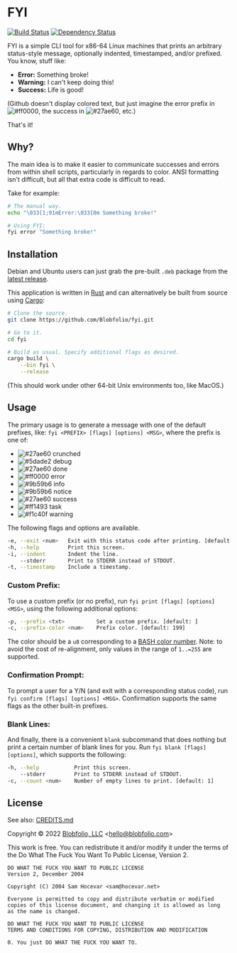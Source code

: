 # FYI

[![Build Status](https://github.com/Blobfolio/fyi/workflows/Build/badge.svg)](https://github.com/Blobfolio/fyi/actions)
[![Dependency Status](https://deps.rs/repo/github/blobfolio/fyi/status.svg)](https://deps.rs/repo/github/blobfolio/fyi)

FYI is a simple CLI tool for x86-64 Linux machines that prints an arbitrary
status-style message, optionally indented, timestamped, and/or prefixed.
You know, stuff like:

* **Error:** Something broke!
* **Warning:** I can't keep doing this!
* **Success:** Life is good!

(Github doesn't display colored text, but just imagine the error prefix in ![#ff0000](https://via.placeholder.com/15/ff0000/000000?text=+), the success in ![#27ae60](https://via.placeholder.com/15/27ae60/000000?text=+), etc.)

That's it!



## Why?

The main idea is to make it easier to communicate successes and errors from
within shell scripts, particularly in regards to color. ANSI formatting isn't
difficult, but all that extra code is difficult to read.

Take for example:
```bash
# The manual way.
echo "\033[1;91mError:\033[0m Something broke!"

# Using FYI:
fyi error "Something broke!"
```



## Installation

Debian and Ubuntu users can just grab the pre-built `.deb` package from the [latest release](https://github.com/Blobfolio/fyi/releases/latest).

This application is written in [Rust](https://www.rust-lang.org/) and can alternatively be built from source using [Cargo](https://github.com/rust-lang/cargo):

```bash
# Clone the source.
git clone https://github.com/Blobfolio/fyi.git

# Go to it.
cd fyi

# Build as usual. Specify additional flags as desired.
cargo build \
    --bin fyi \
    --release
```

(This should work under other 64-bit Unix environments too, like MacOS.)



## Usage

The primary usage is to generate a message with one of the default prefixes,
like: `fyi <PREFIX> [flags] [options] <MSG>`, where the prefix is one of:
* ![#27ae60](https://via.placeholder.com/15/27ae60/000000?text=+) crunched
* ![#5dade2](https://via.placeholder.com/15/5dade2/000000?text=+) debug
* ![#27ae60](https://via.placeholder.com/15/27ae60/000000?text=+) done
* ![#ff0000](https://via.placeholder.com/15/ff0000/000000?text=+) error
* ![#9b59b6](https://via.placeholder.com/15/9b59b6/000000?text=+) info
* ![#9b59b6](https://via.placeholder.com/15/9b59b6/000000?text=+) notice 
* ![#27ae60](https://via.placeholder.com/15/27ae60/000000?text=+) success
* ![#ff1493](https://via.placeholder.com/15/ff1493/000000?text=+) task
* ![#f1c40f](https://via.placeholder.com/15/f1c40f/000000?text=+) warning 

The following flags and options are available.
```bash
-e, --exit <num>   Exit with this status code after printing. [default: 0]
-h, --help         Print this screen.
-i, --indent       Indent the line.
    --stderr       Print to STDERR instead of STDOUT.
-t, --timestamp    Include a timestamp.
```

### Custom Prefix:

To use a custom prefix (or no prefix), run `fyi print [flags] [options] <MSG>`,
using the following additional options:
```bash
-p, --prefix <txt>          Set a custom prefix. [default: ]
-c, --prefix-color <num>    Prefix color. [default: 199]
```

The color should be a `u8` corresponding to a [BASH color number](https://misc.flogisoft.com/bash/tip_colors_and_formatting#colors1).
Note: to avoid the cost of re-alignment, only values in the range of `1..=255` are supported.

### Confirmation Prompt:

To prompt a user for a Y/N (and exit with a corresponding status code), run
`fyi confirm [flags] [options] <MSG>`. Confirmation supports the same flags as
the other built-in prefixes.

### Blank Lines:

And finally, there is a convenient `blank` subcommand that does nothing but
print a certain number of blank lines for you. Run
`fyi blank [flags] [options]`, which supports the following:
```bash
-h, --help           Print this screen.
    --stderr         Print to STDERR instead of STDOUT.
-c, --count <num>    Number of empty lines to print. [default: 1]
```



## License

See also: [CREDITS.md](CREDITS.md)

Copyright © 2022 [Blobfolio, LLC](https://blobfolio.com) &lt;hello@blobfolio.com&gt;

This work is free. You can redistribute it and/or modify it under the terms of the Do What The Fuck You Want To Public License, Version 2.

    DO WHAT THE FUCK YOU WANT TO PUBLIC LICENSE
    Version 2, December 2004
    
    Copyright (C) 2004 Sam Hocevar <sam@hocevar.net>
    
    Everyone is permitted to copy and distribute verbatim or modified
    copies of this license document, and changing it is allowed as long
    as the name is changed.
    
    DO WHAT THE FUCK YOU WANT TO PUBLIC LICENSE
    TERMS AND CONDITIONS FOR COPYING, DISTRIBUTION AND MODIFICATION
    
    0. You just DO WHAT THE FUCK YOU WANT TO.
